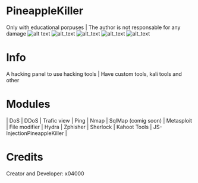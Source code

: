 # PineappleKiller
Only with educational porpuses | 
The author is not responsable for any damage
![alt text](https://user-images.githubusercontent.com/78761999/138358330-a1854d39-bccd-498b-9c53-576a57211957.png)
![alt_text](http://ForTheBadge.com/images/badges/made-with-python.svg)
![alt_text](https://img.shields.io/badge/Maintained%3F-yes-green.svg)
![alt_text](https://img.shields.io/github/downloads/x04000/PineappleKiller/total.svg)
![alt_text](https://img.shields.io/github/watchers/x04000/PineappleKiller.svg)
# Info
A hacking panel to use hacking tools |
Have custom tools, kali tools and other
# Modules
| DoS |
DDoS |
Trafic view |
Ping |
Nmap |
SqlMap (comig soon) |
Metasploit |
File modifier |
Hydra |
Zphisher |
Sherlock |
Kahoot Tools |
JS-InjectionPineappleKiller |
# Credits
Creator and Developer: x04000

